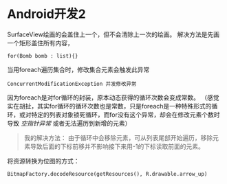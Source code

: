 # Android开发2

SurfaceView绘画的会盖住上一个，但不会清除上一次的绘画。
解决方法是先画一个矩形盖住所有内容，

    for(Bomb bomb : list){}

当用foreach遍历集合时，修改集合元素会触发此异常

    ConcurrentModificationException 并发修改异常

因为foreach是对for循环的封装，原本动态获得的循环次数会变成常数。
（感觉实在胡扯，其实for循环的循环次数也是常数，只是foreach是一种特殊形式的循环，或对特定的列表对象锁死循环，而for没有这个异常，却会在修改元素个数时导致 *空指针异常* 或者无法遍历到新增的元素）

> 我的解决方法：
> 由于循环中会移除元素，可从列表尾部开始遍历，移除元素导致后面的下标前移并不影响接下来用-1的下标读取前面的元素。

将资源转换为位图的方式：

    BitmapFactory.decodeResource(getResources(), R.drawable.arrow_up)
